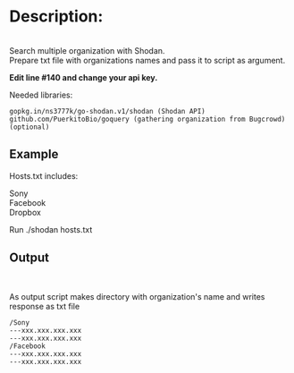 
<h1>Description:</h1><br>
Search multiple organization with Shodan.<br>
Prepare txt file with organizations names and pass it to script as argument.<br>

<b>Edit line #140 and change your api key.</b>

Needed libraries:<br>
```
gopkg.in/ns3777k/go-shodan.v1/shodan (Shodan API)
github.com/PuerkitoBio/goquery (gathering organization from Bugcrowd) (optional)
```
<h2>Example</h2>
Hosts.txt includes:<br>

  Sony<br>
  Facebook<br>
  Dropbox<br>

Run ./shodan hosts.txt

<h2>Output</h2><br>

As output script makes directory with organization's name and writes response as txt file<br>
```
/Sony
---xxx.xxx.xxx.xxx
---xxx.xxx.xxx.xxx
/Facebook
---xxx.xxx.xxx.xxx
---xxx.xxx.xxx.xxx
```
